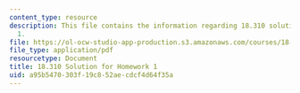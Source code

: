 ```yaml
---
content_type: resource
description: This file contains the information regarding 18.310 solution for homework
  1.
file: https://ol-ocw-studio-app-production.s3.amazonaws.com/courses/18-310-principles-of-discrete-applied-mathematics-fall-2013/a95b5470303f19c852aecdcf4d64f35a_MIT18_310F13_Homework1Sol.pdf
file_type: application/pdf
resourcetype: Document
title: 18.310 Solution for Homework 1
uid: a95b5470-303f-19c8-52ae-cdcf4d64f35a
---
```

